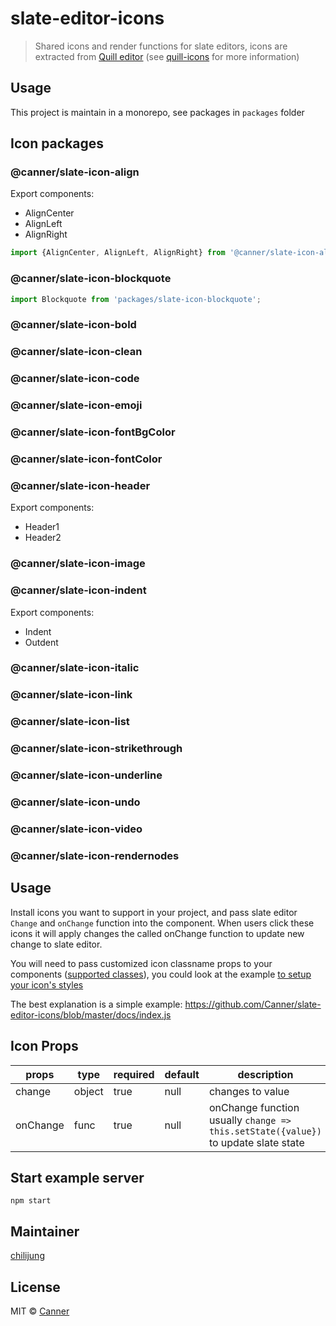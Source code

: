 # slate-editor-icons

> Shared icons and render functions for slate editors, icons are extracted from [Quill editor](https://quilljs.com/) (see [quill-icons](https://github.com/Canner/quill-icons) for more information)

## Usage

This project is maintain in a monorepo, see packages in `packages` folder

## Icon packages

### @canner/slate-icon-align

Export components:

- AlignCenter
- AlignLeft
- AlignRight

```js
import {AlignCenter, AlignLeft, AlignRight} from '@canner/slate-icon-align';
```

### @canner/slate-icon-blockquote

```js
import Blockquote from 'packages/slate-icon-blockquote';
```

### @canner/slate-icon-bold

### @canner/slate-icon-clean

### @canner/slate-icon-code

### @canner/slate-icon-emoji

### @canner/slate-icon-fontBgColor

### @canner/slate-icon-fontColor

### @canner/slate-icon-header

Export components: 
  - Header1
  - Header2

### @canner/slate-icon-image

### @canner/slate-icon-indent

Export components:
  - Indent
  - Outdent

### @canner/slate-icon-italic

### @canner/slate-icon-link

### @canner/slate-icon-list

### @canner/slate-icon-strikethrough

### @canner/slate-icon-underline

### @canner/slate-icon-undo

### @canner/slate-icon-video

### @canner/slate-icon-rendernodes

## Usage

Install icons you want to support in your project, and pass slate editor `Change` and `onChange` function into the component. When users click these icons it will apply changes the called onChange function to update new change to slate editor.

You will need to pass customized icon classname props to your components ([supported classes](https://github.com/Canner/quill-icons#props)), you could look at the example [to setup your icon's styles](https://github.com/Canner/slate-editor-icons/blob/master/docs/style.css) 


The best explanation is a simple example: https://github.com/Canner/slate-editor-icons/blob/master/docs/index.js

## Icon Props

| **props** | **type** | **required** | **default** | **description**  |
|-----------|----------|--------------|-------------|------------------|
| change     | object   | true        | null          | changes to value |
| onChange  | func   | true         | null         | onChange function usually `change => this.setState({value})` to update slate state  |


## Start example server

```
npm start
```

## Maintainer

[chilijung](https://github.com/chilijung)

## License

MIT © [Canner](https://github.com/Canner)
